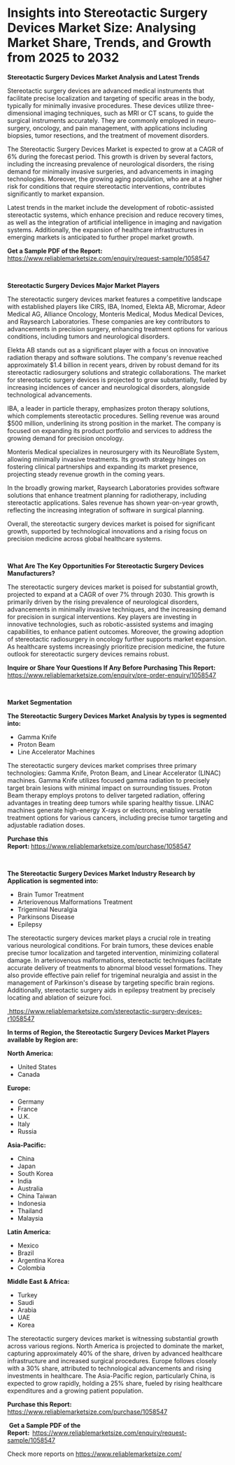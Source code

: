 <p><h1>Insights into Stereotactic Surgery Devices Market Size: Analysing Market Share, Trends, and Growth from 2025 to 2032</h1></p><p><strong>Stereotactic Surgery Devices Market Analysis and Latest Trends</strong></p>
<p><p>Stereotactic surgery devices are advanced medical instruments that facilitate precise localization and targeting of specific areas in the body, typically for minimally invasive procedures. These devices utilize three-dimensional imaging techniques, such as MRI or CT scans, to guide the surgical instruments accurately. They are commonly employed in neuro-surgery, oncology, and pain management, with applications including biopsies, tumor resections, and the treatment of movement disorders.</p><p>The Stereotactic Surgery Devices Market is expected to grow at a CAGR of 6% during the forecast period. This growth is driven by several factors, including the increasing prevalence of neurological disorders, the rising demand for minimally invasive surgeries, and advancements in imaging technologies. Moreover, the growing aging population, who are at a higher risk for conditions that require stereotactic interventions, contributes significantly to market expansion.</p><p>Latest trends in the market include the development of robotic-assisted stereotactic systems, which enhance precision and reduce recovery times, as well as the integration of artificial intelligence in imaging and navigation systems. Additionally, the expansion of healthcare infrastructures in emerging markets is anticipated to further propel market growth.</p></p>
<p><strong>Get a Sample PDF of the Report:&nbsp;</strong> <a href="https://www.reliablemarketsize.com/enquiry/request-sample/1058547?utm_campaign=2739&utm_medium=2&utm_source=Github&utm_content=ia&utm_term=04032025&utm_id=stereotactic-surgery-devices">https://www.reliablemarketsize.com/enquiry/request-sample/1058547</a></p>
<p>&nbsp;</p>
<p><strong>Stereotactic Surgery Devices Major Market Players</strong></p>
<p><p>The stereotactic surgery devices market features a competitive landscape with established players like CIRS, IBA, Inomed, Elekta AB, Micromar, Adeor Medical AG, Alliance Oncology, Monteris Medical, Modus Medical Devices, and Raysearch Laboratories. These companies are key contributors to advancements in precision surgery, enhancing treatment options for various conditions, including tumors and neurological disorders.</p><p>Elekta AB stands out as a significant player with a focus on innovative radiation therapy and software solutions. The company's revenue reached approximately $1.4 billion in recent years, driven by robust demand for its stereotactic radiosurgery solutions and strategic collaborations. The market for stereotactic surgery devices is projected to grow substantially, fueled by increasing incidences of cancer and neurological disorders, alongside technological advancements.</p><p>IBA, a leader in particle therapy, emphasizes proton therapy solutions, which complements stereotactic procedures. Selling revenue was around $500 million, underlining its strong position in the market. The company is focused on expanding its product portfolio and services to address the growing demand for precision oncology.</p><p>Monteris Medical specializes in neurosurgery with its NeuroBlate System, allowing minimally invasive treatments. Its growth strategy hinges on fostering clinical partnerships and expanding its market presence, projecting steady revenue growth in the coming years.</p><p>In the broadly growing market, Raysearch Laboratories provides software solutions that enhance treatment planning for radiotherapy, including stereotactic applications. Sales revenue has shown year-on-year growth, reflecting the increasing integration of software in surgical planning.</p><p>Overall, the stereotactic surgery devices market is poised for significant growth, supported by technological innovations and a rising focus on precision medicine across global healthcare systems.</p></p>
<p>&nbsp;</p>
<p><strong>What Are The Key Opportunities For Stereotactic Surgery Devices Manufacturers?</strong></p>
<p><p>The stereotactic surgery devices market is poised for substantial growth, projected to expand at a CAGR of over 7% through 2030. This growth is primarily driven by the rising prevalence of neurological disorders, advancements in minimally invasive techniques, and the increasing demand for precision in surgical interventions. Key players are investing in innovative technologies, such as robotic-assisted systems and imaging capabilities, to enhance patient outcomes. Moreover, the growing adoption of stereotactic radiosurgery in oncology further supports market expansion. As healthcare systems increasingly prioritize precision medicine, the future outlook for stereotactic surgery devices remains robust.</p></p>
<p><strong>Inquire or Share Your Questions If Any Before Purchasing This Report:</strong> <a href="https://www.reliablemarketsize.com/enquiry/pre-order-enquiry/1058547?utm_campaign=2739&utm_medium=2&utm_source=Github&utm_content=ia&utm_term=04032025&utm_id=stereotactic-surgery-devices">https://www.reliablemarketsize.com/enquiry/pre-order-enquiry/1058547</a></p>
<p>&nbsp;</p>
<p><strong>Market Segmentation</strong></p>
<p><strong>The Stereotactic Surgery Devices Market Analysis by types is segmented into:</strong></p>
<p><ul><li>Gamma Knife</li><li>Proton Beam</li><li>Line Accelerator Machines</li></ul></p>
<p><p>The stereotactic surgery devices market comprises three primary technologies: Gamma Knife, Proton Beam, and Linear Accelerator (LINAC) machines. Gamma Knife utilizes focused gamma radiation to precisely target brain lesions with minimal impact on surrounding tissues. Proton Beam therapy employs protons to deliver targeted radiation, offering advantages in treating deep tumors while sparing healthy tissue. LINAC machines generate high-energy X-rays or electrons, enabling versatile treatment options for various cancers, including precise tumor targeting and adjustable radiation doses.</p></p>
<p><strong>Purchase this Report:&nbsp;</strong><a href="https://www.reliablemarketsize.com/purchase/1058547?utm_campaign=2739&utm_medium=2&utm_source=Github&utm_content=ia&utm_term=04032025&utm_id=stereotactic-surgery-devices">https://www.reliablemarketsize.com/purchase/1058547</a></p>
<p>&nbsp;</p>
<p><strong>The Stereotactic Surgery Devices Market Industry Research by Application is segmented into:</strong></p>
<p><ul><li>Brain Tumor Treatment</li><li>Arteriovenous Malformations Treatment</li><li>Trigeminal Neuralgia</li><li>Parkinsons Disease</li><li>Epilepsy</li></ul></p>
<p><p>The stereotactic surgery devices market plays a crucial role in treating various neurological conditions. For brain tumors, these devices enable precise tumor localization and targeted intervention, minimizing collateral damage. In arteriovenous malformations, stereotactic techniques facilitate accurate delivery of treatments to abnormal blood vessel formations. They also provide effective pain relief for trigeminal neuralgia and assist in the management of Parkinson's disease by targeting specific brain regions. Additionally, stereotactic surgery aids in epilepsy treatment by precisely locating and ablation of seizure foci.</p></p>
<p><a href="https://www.reliablemarketsize.com/stereotactic-surgery-devices-r1058547?utm_campaign=2739&utm_medium=2&utm_source=Github&utm_content=ia&utm_term=04032025&utm_id=stereotactic-surgery-devices">&nbsp;https://www.reliablemarketsize.com/stereotactic-surgery-devices-r1058547</a></p>
<p><strong>In terms of Region, the Stereotactic Surgery Devices Market Players available by Region are:</strong></p>
<p>
    <p> <strong> North America: </strong>
        <ul>
            <li>United States</li>
            <li>Canada</li>
        </ul>
        </p> 
    <p> <strong> Europe: </strong>
        <ul>
            <li>Germany</li>
            <li>France</li>
            <li>U.K.</li>
            <li>Italy</li>
            <li>Russia</li>
        </ul>
        </p> 
    <p> <strong> Asia-Pacific: </strong>
        <ul>
            <li>China</li>
            <li>Japan</li>
            <li>South Korea</li>
            <li>India</li>
            <li>Australia</li>
            <li>China Taiwan</li>
            <li>Indonesia</li>
            <li>Thailand</li>
            <li>Malaysia</li>
        </ul>
        </p> 
    <p> <strong> Latin America: </strong>
        <ul>
            <li>Mexico</li>
            <li>Brazil</li>
            <li>Argentina Korea</li>
            <li>Colombia</li>
        </ul>
        </p> 
    <p> <strong> Middle East & Africa: </strong>
        <ul>
            <li>Turkey</li>
            <li>Saudi</li>
            <li>Arabia</li>
            <li>UAE</li>
            <li>Korea</li>
        </ul>
    </p>
    </p>
<p><p>The stereotactic surgery devices market is witnessing substantial growth across various regions. North America is projected to dominate the market, capturing approximately 40% of the share, driven by advanced healthcare infrastructure and increased surgical procedures. Europe follows closely with a 30% share, attributed to technological advancements and rising investments in healthcare. The Asia-Pacific region, particularly China, is expected to grow rapidly, holding a 25% share, fueled by rising healthcare expenditures and a growing patient population.</p></p>
<p><strong>Purchase this Report: </strong><a href="https://www.reliablemarketsize.com/purchase/1058547?utm_campaign=2739&utm_medium=2&utm_source=Github&utm_content=ia&utm_term=04032025&utm_id=stereotactic-surgery-devices">https://www.reliablemarketsize.com/purchase/1058547</a></p>
<p>&nbsp;<strong>Get a Sample PDF of the Report:&nbsp;&nbsp;</strong><a href="https://www.reliablemarketsize.com/enquiry/request-sample/1058547?utm_campaign=2739&utm_medium=2&utm_source=Github&utm_content=ia&utm_term=04032025&utm_id=stereotactic-surgery-devices">https://www.reliablemarketsize.com/enquiry/request-sample/1058547</a></p>
<p><strong></strong></p>
<p>Check more reports on <a href="https://www.reliablemarketsize.com/?utm_campaign=2739&utm_medium=2&utm_source=Github&utm_content=ia&utm_term=04032025&utm_id=stereotactic-surgery-devices">https://www.reliablemarketsize.com/</a></p>